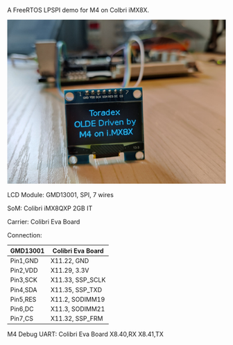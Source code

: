 A FreeRTOS LPSPI demo for M4 on Colbri iMX8X.

![IMAGE](https://github.com/widewind2015/SDK_2_9_0_MEK-MIMX8QX-Tdx/blob/master/boards/mekmimx8qx/rtos_examples/freertos_lpspi/pictures/oled-lcd-col-imx8x-m4.jpg)

LCD Module: GMD13001, SPI, 7 wires

SoM: Colibri iMX8QXP 2GB IT

Carrier: Colibri Eva Board

Connection:

|GMD13001            |Colibri Eva Board|
| ----------- | ----------- |
|Pin1,GND   |   X11.22, GND|
|Pin2,VDD   |   X11.29, 3.3V|
|Pin3,SCK   |   X11.33, SSP_SCLK|
|Pin4,SDA   |   X11.35, SSP_TXD|
|Pin5,RES   |   X11.2, SODIMM19|
|Pin6,DC    |   X11.3, SODIMM21| 
|Pin7,CS    |   X11.32, SSP_FRM| 


M4 Debug UART:
Colibri Eva Board
X8.40,RX
X8.41,TX